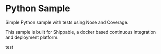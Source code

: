 Python Sample
=====================

Simple Python sample with tests using Nose and Coverage.

This sample is built for Shippable, a docker based continuous integration and deployment platform.

test
